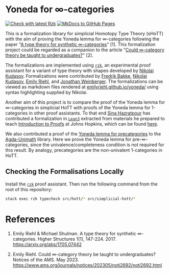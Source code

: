 # Yoneda for ∞-categories

[![Check with latest Rzk](https://github.com/emilyriehl/yoneda/actions/workflows/rzk.yml/badge.svg)](https://github.com/emilyriehl/yoneda/actions/workflows/rzk.yml)
[![MkDocs to GitHub Pages](https://github.com/emilyriehl/yoneda/actions/workflows/mkdocs.yml/badge.svg)](https://github.com/emilyriehl/yoneda/actions/workflows/mkdocs.yml)

This is a formalization library for simplicial Homotopy Type Theory (sHoTT) with
the aim of proving the Yoneda lemma for ∞-categories following the paper
"[A type theory for synthetic ∞-categories](https://higher-structures.math.cas.cz/api/files/issues/Vol1Iss1/RiehlShulman)"
[1]. This formalization project could be regarded as a companion to the article
"[Could ∞-category theory be taught to undergraduates?](https://www.ams.org/journals/notices/202305/noti2692/noti2692.html)"
[2].

The formalizations are implemented using [`rzk`](https://github.com/fizruk/rzk),
an experimental proof assistant for a variant of type theory with shapes
developed by [Nikolai Kudasov](https://fizruk.github.io/). Formalizations were
contributed by [Fredrik Bakke](https://github.com/fredrik-bakke),
[Nikolai Kudasov](https://fizruk.github.io/),
[Emily Riehl](https://emilyriehl.github.io/), and
[Jonathan Weinberger](https://sites.google.com/view/jonathanweinberger). The
formalizations can be viewed as markdown files rendered at
[emilyriehl.github.io/yoneda/](https://emilyriehl.github.io/yoneda/) using
syntax highlighting supplied by Nikolai.

Another aim of this project is to compare the proof of the Yoneda lemma for
∞-categories in simplicial HoTT with proofs of the Yoneda lemma for 1-categories
in other proof assistants. To that end
[Sina Hazratpour](https://sinhp.github.io/) has contributed a formalization in
[`Lean3`](https://leanprover-community.github.io/) extracted from materials he
prepared to teach
[Introduction to Proofs](https://sinhp.github.io/teaching/2022-introduction-to-proofs-with-Lean)
at Johns Hopkins, which can be found
[here](https://github.com/emilyriehl/yoneda/blob/master/lean/yoneda.lean).

We also contributed a proof of the
[Yoneda lemma for precategories](https://unimath.github.io/agda-unimath/category-theory.yoneda-lemma-precategories.html)
to the [Agda-Unimath](https://unimath.github.io/agda-unimath/) library. Here we
prove the Yoneda lemma for pre-∞-categories, since the univalence/completeness
condition is not required for this result. By analogy, precategories are the
non-univalent 1-categories in HoTT.

## Checking the Formalisations Locally

Install the [`rzk`](https://github.com/fizruk/rzk) proof assistant. Then run the
following command from the root of this repository:

```sh
stack exec rzk typecheck src/hott/* src/simplicial-hott/*
```

# References

1. Emily Riehl & Michael Shulman. A type theory for synthetic ∞-categories.
   Higher Structures 1(1), 147-224. 2017. https://arxiv.org/abs/1705.07442

2. Emily Riehl. Could ∞-category theory be taught to undergraduates? Notices of
   the AMS. May 2023.
   https://www.ams.org/journals/notices/202305/noti2692/noti2692.html
